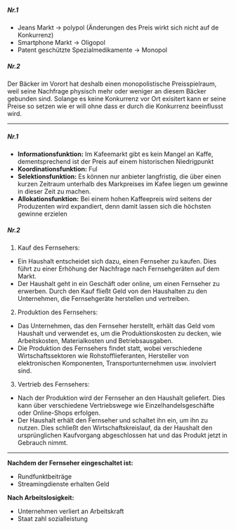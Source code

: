 

##### Nr.1 
- Jeans Markt → polypol (Änderungen des Preis wirkt sich nicht auf de Konkurrenz)
- Smartphone Markt → Oligopol
- Patent geschützte Spezialmedikamente → Monopol

##### Nr.2 
Der Bäcker im Vorort hat deshalb einen monopolistische Preisspielraum, weil seine Nachfrage physisch mehr oder weniger an diesem Bäcker gebunden sind. Solange es keine Konkurrenz vor Ort exisitert kann er seine Preise so setzen wie er will ohne dass er durch die Konkurrenz beeinflusst wird. 

***

##### Nr.1 

- **Informationsfunktion:** Im Kafeemarkt gibt es kein Mangel an Kaffe, dementsprechend ist der Preis auf einem historischen Niedrigpunkt
- **Koordinationsfunktion:** Ful
- **Selektionsfunktion:** Es können nur anbieter langfristig, die über einen kurzen Zeitraum unterhalb des Markpreises im Kafee liegen um gewinne in dieser Zeit zu machen.
- **Allokationsfunktion:** Bei einem hohen Kaffeepreis wird seitens der Produzenten  wird expandiert, denn damit lassen sich die höchsten gewinne erzielen
##### Nr.2 








1. Kauf des Fernsehers:
- Ein Haushalt entscheidet sich dazu, einen Fernseher zu kaufen. Dies führt zu einer Erhöhung der Nachfrage nach Fernsehgeräten auf dem Markt.
- Der Haushalt geht in ein Geschäft oder online, um einen Fernseher zu erwerben. Durch den Kauf fließt Geld von den Haushalten zu den Unternehmen, die Fernsehgeräte herstellen und vertreiben.

2. Produktion des Fernsehers:
- Das Unternehmen, das den Fernseher herstellt, erhält das Geld vom Haushalt und verwendet es, um die Produktionskosten zu decken, wie Arbeitskosten, Materialkosten und Betriebsausgaben.
- Die Produktion des Fernsehers findet statt, wobei verschiedene Wirtschaftssektoren wie Rohstofflieferanten, Hersteller von elektronischen Komponenten, Transportunternehmen usw. involviert sind.

3. Vertrieb des Fernsehers:
- Nach der Produktion wird der Fernseher an den Haushalt geliefert. Dies kann über verschiedene Vertriebswege wie Einzelhandelsgeschäfte oder Online-Shops erfolgen.
- Der Haushalt erhält den Fernseher und schaltet ihn ein, um ihn zu nutzen. Dies schließt den Wirtschaftskreislauf, da der Haushalt den ursprünglichen Kaufvorgang abgeschlossen hat und das Produkt jetzt in Gebrauch nimmt.



***

**Nachdem der Fernseher eingeschaltet ist:** 
- Rundfunktbeiträge
- Streamingdienste erhalten Geld 


**Nach Arbeitslosigkeit:**
- Unternehmen verliert an Arbeitskraft 
- Staat zahl sozialleistung 


